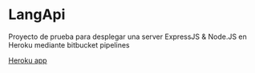 # LangApi

Proyecto de prueba para desplegar una server ExpressJS & Node.JS en Heroku mediante bitbucket pipelines

[Heroku app](https://langtipsapi.herokuapp.com/langs/)
